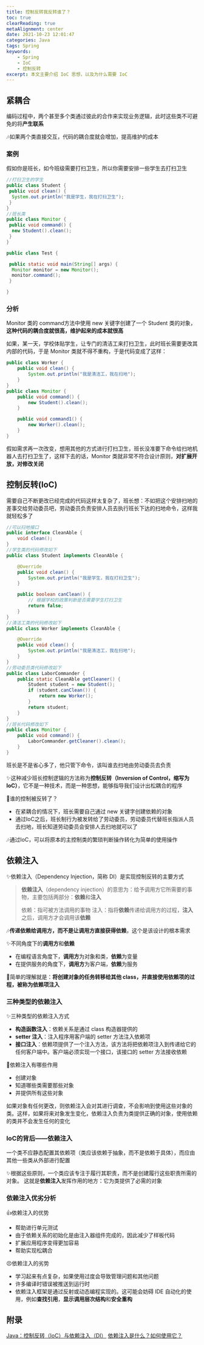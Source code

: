 ```yaml
---
title: 控制反转我反转谁了？
toc: true
clearReading: true
metaAlignment: center
date: 2021-10-23 12:01:47
categories: Java
tags: Spring
keywords:
    - Spring
    - IoC
    - 控制反转
excerpt: 本文主要介绍 IoC 思想，以及为什么需要 IoC
---
```

<!-- toc -->

## 紧耦合

编码过程中，两个甚至多个类通过彼此的合作来实现业务逻辑，此时这些类不可避免的将**产生联系**

:notes:如果两个类直接交互，代码的耦合度就会增加，提高维护的成本

### 案例

假如你是班长，如今班级需要打扫卫生，所以你需要安排一些学生去打扫卫生

```java
//打扫卫生的学生
public class Student {
 public void clean() {
  System.out.println("我是学生，我在打扫卫生");
 }
}
//班长类
public class Monitor {
 public void command() {
  new Student().clean();
 }
}
```

```java
public class Test {

 public static void main(String[] args) {
  Monitor monitor = new Monitor();
  monitor.command();
 }

}
```

### 分析

Monitor 类的 command方法中使用 new 关键字创建了一个 Student 类的对象，**这种代码的耦合度就很高，维护起来的成本就很高**

如果，某一天，学校体贴学生，让专门的清洁工来打扫卫生，此时班长需要更改其内部的代码，于是 Monitor 类就不得不重构，于是代码变成了这样：

```java
public class Worker {
    public void clean() {
        System.out.println("我是清洁工，我在扫地");
    }
}
public class Monitor {
    public void command() {
        new Student().clean();
    }

    public void command1() {
        new Worker().clean();
    }
}
```

假如需求再一次改变，想用其他的方式进行打扫卫生，班长没准要下命令给扫地机器人去打扫卫生了，这样下去的话，Monitor 类就非常不符合设计原则，**对扩展开放，对修改关闭**

## 控制反转(IoC)

需要自己不断更改已经完成的代码这样太复杂了，班长想：不如把这个安排扫地的差事交给劳动委员吧，劳动委员负责安排人员去执行班长下达的扫地命令，这样我就轻松多了

```java
//可以扫地接口
public interface CleanAble {
    void clean();
}
//学生类的代码修改如下
public class Student implements CleanAble {

    @Override
    public void clean() {
        System.out.println("我是学生，我在打扫卫生");        
    }

    public boolean canClean() {
        // 根据学校的政策判断是否需要学生打扫卫生
        return false;
    }
}
//清洁工类的代码修改如下
public class Worker implements CleanAble {

    @Override
    public void clean() {
        System.out.println("我是清洁工，我在扫地");        
    }
}
//劳动委员类代码修改如下
public class LaborCommander {
    public static CleanAble getCleaner() {
        Student student = new Student();
        if (student.canClean()) {
            return new Worker();
        }
        return student;
    }
}
//班长代码修改如下
public class Monitor {
    public void command() {
        LaborCommander.getCleaner().clean();
    }
}

```

班长是不是省心多了，他只管下命令，该叫谁去扫地由劳动委员去负责

:sparkles:这种减少班长控制逻辑的方法称为**控制反转（Inversion of Control，缩写为 IoC）**，它不是一种技术，而是一种思想，能够指导我们设计出松耦合的程序

:thinking:谁的控制被反转了？

- 在紧耦合的情况下，班长需要自己通过 new 关键字创建依赖的对象
- 通过IoC之后，班长制行为被发转给了劳动委员，劳动委员代替班长指派人员去扫地，班长知道劳动委员会安排人去扫地就可以了

:notes:通过IoC，可以将原本的主控制类的繁琐判断操作转化为简单的使用操作

## 依赖注入

:sparkles:依赖注入（Dependency Injection，简称 DI）是实现控制反转的主要方式

> **依赖注入**（dependency injection）的意思为：给予调用方它所需要的事物，主要包括两部分：**依赖**和**注入**
>
> 依赖：指可被方法调用的事物
> 注入：指将**依赖**传递给调用方的过程，**注入**之后，调用方才会调用该**依赖**

:notes:**传递依赖给调用方，而不是让调用方直接获得依赖**，这个是该设计的根本需求

:sparkles:不同角度下的**调用方**和**依赖**

- 在编程语言角度下，**调用方**为对象和类，**依赖**为变量
- 在提供服务的角度下，**调用方**为客户端，**依赖**为服务

:notebook:简单的理解就是：**将创建对象的任务转移给其他 class，并直接使用依赖项的过程，被称为依赖项注入**

### 三种类型的依赖注入

:sparkles:三种类型的依赖注入方式

- **构造函数注入**：依赖关系是通过 class 构造器提供的
- **setter 注入**：注入程序用客户端的 setter 方法注入依赖项
- **接口注入**：依赖项提供了一个注入方法，该方法将把依赖项注入到传递给它的任何客户端中。客户端必须实现一个接口，该接口的 setter 方法接收依赖

:thinking:依赖注入有哪些作用

- 创建对象
- 知道哪些类需要那些对象
- 并提供所有这些对象

如果对象有任何更改，则依赖注入会对其进行调查，不会影响到使用这些对象的类。这样，如果将来对象发生变化，依赖注入负责为类提供正确的对象，使用依赖的类并不会发生任何的变化

### IoC的背后——依赖注入

一个类不应静态配置其依赖项（类应该依赖于抽象，而不是依赖于具体），而应由其他一些类从外部进行配置

:sparkles:根据这些原则，一个类应该专注于履行其职责，而不是创建履行这些职责所需的对象。 这就是**依赖注入**发挥作用的地方：它为类提供了必需的对象

### 依赖注入优劣分析

:+1:依赖注入的优势

- 帮助进行单元测试
- 由于依赖关系的初始化是由注入器组件完成的，因此减少了样板代码
- 扩展应用程序变得更加容易
- 帮助实现松耦合

:persevere:依赖注入的劣势

- 学习起来有点复杂，如果使用过度会导致管理问题和其他问题
- 许多编译时错误被推送到运行时
- 依赖注入框架是通过反射或动态编程实现的。这可能会妨碍 IDE 自动化的使用，例如**查找引用**，**显示调用层次结构**和**安全重构**

## 附录

[Java：控制反转（IoC）与依赖注入（DI）](https://juejin.cn/post/6844903907861364750)
[依赖注入是什么？如何使用它？](https://chinese.freecodecamp.org/news/a-quick-intro-to-dependency-injection-what-it-is-and-when-to-use-it/)
